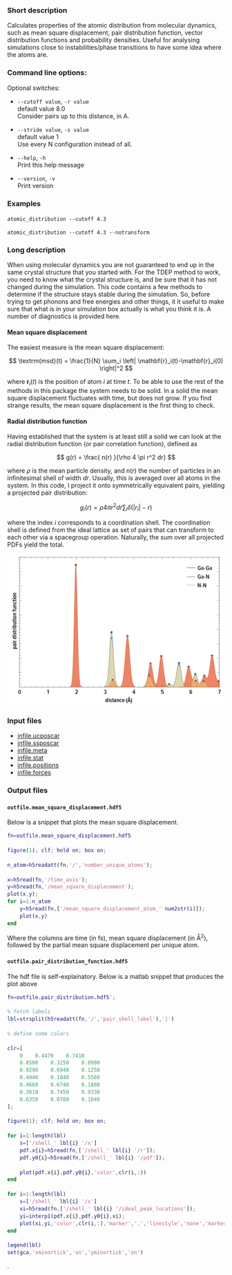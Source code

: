 
### Short description

Calculates properties of the atomic distribution from molecular dynamics, such as mean square displacement, pair distribution function, vector distribution functions and probability densities. Useful for analysing simulations close to instabilities/phase transitions to have some idea where the atoms are.

### Command line options:




Optional switches:

* `--cutoff value`, `-r value`  
    default value 8.0  
    Consider pairs up to this distance, in A.

* `--stride value`, `-s value`  
    default value 1  
    Use every N configuration instead of all.

* `--help`, `-h`  
    Print this help message

* `--version`, `-v`  
    Print version
### Examples

`atomic_distribution --cutoff 4.3` 

`atomic_distribution --cutoff 4.3 --notransform` 

### Long description

When using molecular dynamics you are not guaranteed to end up in the same crystal structure that you started with. For the TDEP method to work, you need to know what the crystal structure is, and be sure that it has not changed during the simulation. This code contains a few methods to determine if the structure stays stable during the simulation. So, before trying to get phonons and free energies and other things, it it useful to make sure that what is in your simulation box actually is what you think it is. A number of diagnostics is provided here.

#### Mean square displacement

The easiest measure is the mean square displacement:

$$
\textrm{msd}(t) = \frac{1}{N} \sum_i \left| \mathbf{r}_i(t)-\mathbf{r}_i(0) \right|^2
$$

where $\mathbf{r}_i(t)$ is the position of atom $i$ at time $t$. To be able to use the rest of the methods in this package the system needs to be solid. In a solid the mean square displacement fluctuates with time, but does not grow. If you find strange results, the mean square displacement is the first thing to check.

#### Radial distribution function

Having established that the system is at least still a solid we can look at the radial distribution function (or pair correlation function), defined as

$$
g(r) = \frac{ n(r) }{\rho 4 \pi r^2 dr}
$$

where $\rho$ is the mean particle density, and $n(r)$ the number of particles in an infinitesimal shell of width $dr$. Usually, this is averaged over all atoms in the system. In this code, I project it onto symmetrically equivalent pairs, yielding a projected pair distribution:

$$
g_i(r) = {\rho 4 \pi r^2 dr} \sum_i \delta\left( \left|r_i\right|-r \right)
$$

where the index $i$ corresponds to a coordination shell. The coordination shell is defined from the ideal lattice as set of pairs that can transform to each other via a spacegroup operation. Naturally, the sum over all projected PDFs yield the total.

<center>
<img src="../../media/gan_pair_distribution.png" width="500" />
</center>


### Input files

* [infile.ucposcar](../files.md#infile.ucposcar)
* [infile.ssposcar](../files.md#infile.ssposcar)
* [infile.meta](../files.md#infile.meta)
* [infile.stat](../files.md#infile.stat)
* [infile.positions](../files.md#infile.positions)
* [infile.forces](../files.md#infile.forces)

### Output files

#### `outfile.mean_square_displacement.hdf5`

Below is a snippet that plots the mean square displacement.

```matlab
fn=outfile.mean_square_displacement.hdf5

figure(1); clf; hold on; box on;

n_atom=h5readatt(fn,'/','number_unique_atoms');

x=h5read(fn,'/time_axis');
y=h5read(fn,'/mean_square_displacement');
plot(x,y);
for i=1:n_atom
    y=h5read(fn,['/mean_square_displacement_atom_' num2str(i)]);
    plot(x,y)
end
```

Where the columns are time (in fs), mean square displacement (in Å<sup>2</sup>), followed by the partial mean square displacement per unique atom.

#### `outfile.pair_distribution_function.hdf5`

The hdf file is self-explainatory. Below is a matlab snippet that produces the plot above

```matlab
fn=outfile.pair_distribution.hdf5';

% fetch labels
lbl=strsplit(h5readatt(fn,'/','pair_shell_label'),'|')

% define some colors

clr=[
    0    0.4470    0.7410
    0.8500    0.3250    0.0980
    0.9290    0.6940    0.1250
    0.4940    0.1840    0.5560
    0.4660    0.6740    0.1880
    0.3010    0.7450    0.9330
    0.6350    0.0780    0.1840
];

figure(1); clf; hold on; box on;

for i=1:length(lbl)
    s=['/shell_' lbl{i} '/x']
    pdf.x{i}=h5read(fn,['/shell_' lbl{i} '/r']);
    pdf.y0{i}=h5read(fn,['/shell_' lbl{i} '/pdf']);

    plot(pdf.x{i},pdf.y0{i},'color',clr(i,:))
end

for i=1:length(lbl)
    s=['/shell_' lbl{i} '/x']
    xi=h5read(fn,['/shell_' lbl{i} '/ideal_peak_locations']);
    yi=interp1(pdf.x{i},pdf.y0{i},xi);
    plot(xi,yi,'color',clr(i,:),'marker','.','linestyle','none','markersize',15)
end

legend(lbl)
set(gca,'xminortick','on','yminortick','on')
```
.

